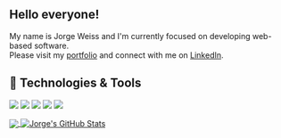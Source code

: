 ## Hello everyone! 
My name is Jorge Weiss and I'm currently focused on developing web-based software.  
Please visit my [portfolio](https://portfolio-jweiss.herokuapp.com/) and connect with me on [LinkedIn](https://linkedin.com/in/jorgeweiss1).

## 🔧 Technologies & Tools
![](https://img.shields.io/badge/OS-Mac-informational?style=flat&logo=apple&logoColor=white&color=1486bd)
![](https://img.shields.io/badge/Framework-React-informational?style=flat&logo=react&logoColor=white&color=0ac6ff)
![](https://img.shields.io/badge/Code-Python-informational?style=flat&logo=python&logoColor=white&color=ffbf4b)
![](https://img.shields.io/badge/Code-JavaScript-informational?style=flat&logo=javascript&logoColor=white&color=ffbf4b)
![](https://img.shields.io/badge/Tools-PostgreSQL-informational?style=flat&logo=postgresql&logoColor=white&color=2bbc8a)

<a href="https://github.com/JAWeiss89/JAWeiss89">
<img align="center" src="https://github-readme-stats.vercel.app/api/top-langs/?username=JAWeiss89&hide=html,css&html&title_color=ffffff&text_color=c9cacc&icon_color=2bbc8a&bg_color=1d1f21" />
</a>
<a href="https://github.com/JAWeiss89/JAWeiss89">
<img align="center" src="https://github-readme-stats.vercel.app/api?username=JAWeiss89&hide=stars,contribs&show_icons=true&line_height=27&count_private=true&title_color=ffffff&text_color=c9cacc&icon_color=2bbc8a&bg_color=1d1f21" alt="Jorge's GitHub Stats" />
</a>

<!--
**JAWeiss89/JAWeiss89** is a ✨ _special_ ✨ repository because its `README.md` (this file) appears on your GitHub profile.

Here are some ideas to get you started:

- 🔭 I’m currently working on ...
- 🌱 I’m currently learning ...
- 👯 I’m looking to collaborate on ...
- 🤔 I’m looking for help with ...
- 💬 Ask me about ...
- 📫 How to reach me: ...
- 😄 Pronouns: ...
- ⚡ Fun fact: ...
-->
